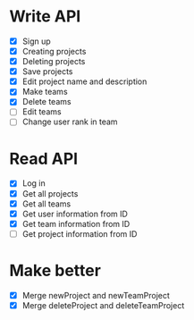# Write API
- [x] Sign up
- [x] Creating projects
- [x] Deleting projects
- [x] Save projects
- [x] Edit project name and description
- [x] Make teams
- [x] Delete teams
- [ ] Edit teams
- [ ] Change user rank in team

# Read API
- [x] Log in
- [x] Get all projects
- [x] Get all teams
- [x] Get user information from ID
- [x] Get team information from ID
- [ ] Get project information from ID

# Make better
- [x] Merge newProject and newTeamProject
- [x] Merge deleteProject and deleteTeamProject